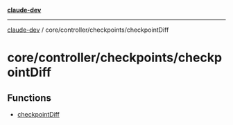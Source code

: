 [**claude-dev**](../../../../README.md)

***

[claude-dev](../../../../README.md) / core/controller/checkpoints/checkpointDiff

# core/controller/checkpoints/checkpointDiff

## Functions

- [checkpointDiff](functions/checkpointDiff.md)
